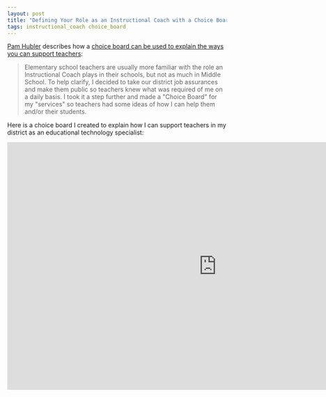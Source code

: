 ```yaml
---
layout: post
title: "Defining Your Role as an Instructional Coach with a Choice Board"
tags: instructional_coach choice_board
---
```


[Pam Hubler](https://twitter.com/specialtechie) describes how a [choice board can be used to explain the ways you can support teachers](https://www.spedtechgeek.com/blog/coaching-choice-board-free-template):

> Elementary school teachers are usually more familiar with the role an Instructional Coach plays in their schools, but not as much in Middle School.  To help clarify, I decided to take our district job assurances and make them public so teachers knew what was required of me on a daily basis. 
I took it a step further and made a "Choice Board" for my "services" so teachers had some ideas of how I can help them and/or their students. 

<!--more-->

Here is a choice board I created to explain how I can support teachers in my district as an educational technology specialist:

<iframe src="https://docs.google.com/presentation/d/e/2PACX-1vRW6K-WrTLnkV_tUeKDvO2duE9vrubZbIZIl8HB0POCXukm_ugdbVY_ONz0EQ01HVZJnE4VbLqxepsm/embed?start=false&loop=false&delayms=3000" frameborder="0" width="960" height="569" allowfullscreen="true" mozallowfullscreen="true" webkitallowfullscreen="true"></iframe>